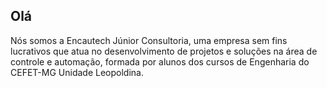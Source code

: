 ## Olá

Nós somos a Encautech Júnior Consultoria, uma empresa sem fins lucrativos que atua no desenvolvimento de projetos e soluções na área de controle e automação, formada por alunos dos cursos de Engenharia do CEFET-MG Unidade Leopoldina.
